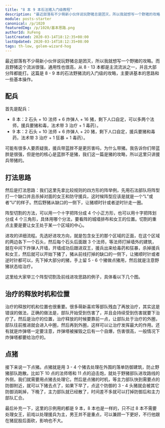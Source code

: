```yaml
---
title: "8 本 9 本石法猪入门级教程"
description: "最近部落有不少萌新小伙伴说玩野猪总是团灭，所以我就想写一个野猪的攻略。而且野猪这个流派很强，通用性也很高，从 8 - 13 本都是主流流派之一，并且大部分阵都能打。这篇是 8 - 9 本的石法野猪流的入门级的攻略，主要讲基本的思路和一些基本操作。"
module: posts-starter
canonical: /p/1020
featuredImg: /p/1020/基本思路.png
authorId: XuFeng
lastCreated: 2020-03-14T18:12:35+08:00
lastUpdated: 2020-03-14T18:12:35+08:00
tags: th-low, golem-wizard-hog
---
```


最近部落有不少萌新小伙伴说玩野猪总是团灭，所以我就想写一个野猪的攻略。而且野猪这个流派很强，通用性也很高，从 8 - 13 本都是主流流派之一，并且大部分阵都能打。这篇是 8 - 9 本的石法野猪流的入门级的攻略，主要讲基本的思路和一些基本操作。

## 配兵

首先是配兵：

- 8 本：2 石头 + 10 法师 + 6 炸弹人 + 16 猪，剩下人口自定，可以多两个法师，援兵要猪和毒，法术带 3 治疗 + 1 毒药）。
- 9 本：2 石头 + 10 法师 + 6 炸弹人 + 20 猪，剩下人口自定，援兵要猪和毒药，法术带 3 治疗 + 1 狂暴 + 1 毒药）。

可能有很多人要质疑我，援兵带蓝胖不是更厉害吗，为什么带猪。我告诉你们带蓝胖是很强，但是他的核心是蓝胖不是猪，我们这一篇是猪的攻略，所以这里只讲援兵带猪的。

## 打法思路

然后是打法思路：我们这里先拿比较规则的四方形的阵举例，先用石法部队将阵型打一个缺口并且杀掉对面的女王和防守援兵，这时候阵型应该是就是一个“L”或者“U”的样子。然后野猪从缺口的一侧下，让猪顺时针或者逆时针走一圈。

阵型切割的方法，可以用一个十字把阵分成 4 个小正方形，也可以用十字把阵划分成 4 个三角形，具体用哪个分法，要看阵的城墙排布和女王的位置。切割的重点主要是要让女王处于某一个区域的中心。

<Pic src="/p/1020/阵型切割1.png" width="633" height="449" alt="阵型切割 1" maxWidth="360px" :lazyLoading="false" />
<Pic src="/p/1020/阵型切割2.png" width="670" height="451" alt="阵型切割 2" maxWidth="360px" />

进攻的详细流程。先选好进攻方向，就是包含女王的那个区域的正面，在这个区域的两边各下一个石头，然后每个石头后面跟 3 个法师，等法师打掉墙外的建筑，就在中间下炸弹人开墙，开墙成功后跟进双王，援兵出来给毒药和狂暴，杀掉援兵和女王，然后就可以开始下猪了，猪从前线打掉的缺口的一侧下，让猪顺时针或者逆时针都可以，先下掉大部分的猪，手上留 5 - 6 个猪做点猪用，然后就是注意野猪状态给治疗。

<Pic src="/p/1020/基本思路.png" width="700" height="448" alt="基本思路 1" maxWidth="600px" />
<Pic src="/p/1020/基本思路2.png" width="701" height="463" alt="基本思路 2" maxWidth="600px" />

这里给大家举三个阵型切割及前线进攻思路的例子，具体看以下几个图。

<Pic src="/p/1020/实例1.png" width="929" height="532" alt="实例 1" />
<Pic src="/p/1020/实例2.png" width="944" height="537" alt="实例 2" />
<Pic src="/p/1020/实例3.png" width="980" height="547" alt="实例 3" />

## 治疗的释放时机和位置

治疗的释放时机和位置也很重要。很多萌新喜欢等部队残血了再放治疗，其实这是错误的做法，正确的做法是，部队开始受到伤害了，并且会持续受到伤害就要下治疗了。然后是治疗的位置，治疗释放的时候要靠前一点，让部队处于治疗的外圈，部队往前推进就会进入中圈，然后再到外圈，这样可以让治疗发挥最大的作用。还有就是炸弹塔一定要注意，炸弹塔被摧毁之后有一个自爆，伤害很高，一般情况下炸弹塔都要给治疗的。

<Pic src="/p/1020/治疗的释放1.png" width="470" height="371" alt="治疗的释放 1" maxWidth="450px" />
<Pic src="/p/1020/治疗的释放2.png" width="763" height="548" alt="治疗的释放 2" maxWidth="450px" />

## 点猪

接下来说一下点猪。点猪就是用 3 - 4 个猪去处理在外围的落单防御建筑，防止野猪部队跑散。比如下 10 点的法师塔和 11 点的迫击炮，就处于野猪部队进攻路线的外侧，我们就需要用点猪去处理它。然后是点猪的时机，等主力部队快到需要点的防御附近，就可以下猪去点了，如果下早了，点这个防御的 3 - 4 头猪就会被其它防御消耗掉，下晚了，主力部队就已经散了，时间差不多就可以打掉防御后和主力部队汇合。

<Pic src="/p/1020/点猪.png" width="863" height="548" alt="点猪" />

最后补充一下，这里的示例用的都是 9 本，8 本也是一样的，只不过 8 本不需要处理女王，前戏以处理援兵为主，男王并不是重点，可以兼顾一下更好，不行他跟在猪屁股后面砍，影响也不大。